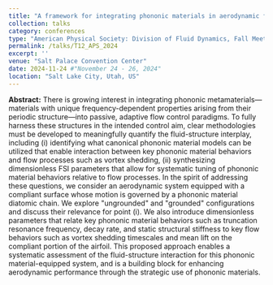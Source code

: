 ```yaml
---
title: "A framework for integrating phononic materials in aerodynamic flows"
collection: talks
category: conferences
type: "American Physical Society: Division of Fluid Dynamics, Fall Meeting"
permalink: /talks/T12_APS_2024
excerpt: ''
venue: "Salt Palace Convention Center"
date: 2024-11-24 #"November 24 - 26, 2024"
location: "Salt Lake City, Utah, US"
---
```


**Abstract:** There is growing interest in integrating phononic metamaterials—materials with unique frequency-dependent properties arising from their periodic structure—into passive, adaptive flow control paradigms. To fully harness these structures in the intended control aim, clear methodologies must be developed to meaningfully quantify the fluid-structure interplay, including (i) identifying what canonical phononic material models can be utilized that enable interaction between key phononic material behaviors and flow processes such as vortex shedding, (ii) synthesizing dimensionless FSI parameters that allow for systematic tuning of phononic material behaviors relative to flow processes. In the spirit of addressing these questions, we consider an aerodynamic system equipped with a compliant surface whose motion is governed by a phononic material diatomic chain. We explore "ungrounded" and "grounded" configurations and discuss their relevance for point (i). We also introduce dimensionless parameters that relate key phononic material behaviors such as truncation resonance frequency, decay rate, and static structural stiffness to key flow behaviors such as vortex shedding timescales and mean lift on the compliant portion of the airfoil. This proposed approach enables a systematic assessment of the fluid-structure interaction for this phononic material-equipped system, and is a building block for enhancing aerodynamic performance through the strategic use of phononic materials.